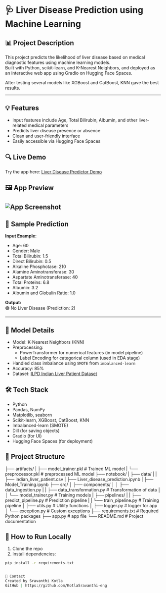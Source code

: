 # 🩺 Liver Disease Prediction using Machine Learning

## 📊 Project Description
This project predicts the likelihood of liver disease based on medical diagnostic features using machine learning models.  
Built with Python, scikit-learn, and K-Nearest Neighbors, and deployed as an interactive web app using Gradio on Hugging Face Spaces.

After testing several models like XGBoost and CatBoost, KNN gave the best results.

--------------------

## 💡 Features
- Input features include Age, Total Bilirubin, Albumin, and other liver-related medical parameters  
- Predicts liver disease presence or absence  
- Clean and user-friendly interface  
- Easily accessible via Hugging Face Spaces  

## 🔍 Live Demo
Try the app here: [Liver Disease Predictor Demo](https://huggingface.co/spaces/kotlasravanthi/Liver-Disease-Predictor)

## 🖼️ App Preview
![App Screenshot](screenshot.png)
-------

## 🧪 Sample Prediction

**Input Example:**
- Age: 60  
- Gender: Male  
- Total Bilirubin: 1.5  
- Direct Bilirubin: 0.5  
- Alkaline Phosphotase: 210  
- Alamine Aminotransferase: 30  
- Aspartate Aminotransferase: 40  
- Total Proteins: 6.8  
- Albumin: 3.2  
- Albumin and Globulin Ratio: 1.0  

**Output:**  
🟢 No Liver Disease (Prediction: 2)

---

## 🧠 Model Details
- Model: K-Nearest Neighbors (KNN) 
- Preprocessing: 
  - PowerTransformer for numerical features (in model pipeline)
  - Label Encoding for categorical column (used in EDA stage) 
- Handled class imbalance using `SMOTE` from `imbalanced-learn`
- Accuracy: 85%  
- Dataset: [ILPD Indian Liver Patient Dataset](https://archive.ics.uci.edu/dataset/225/ilpd+indian+liver+patient+dataset)


## 🛠️ Tech Stack
- Python  
- Pandas, NumPy  
- Matplotlib, seaborn
- Scikit-learn, XGBoost, CatBoost, KNN
- Imbalanced-learn (SMOTE)
- Dill (for saving objects)  
- Gradio (for UI)  
- Hugging Face Spaces (for deployment)


## 📁 Project Structure
├── artifacts/
|   ├── model_trainer.pkl # Trained ML model
|   └── preprocessor.pkl # preprocessed ML model
├── notebook/
|   ├── data/
|   |   ├── indian_liver_patient.csv 
|   ├── Liver_disease_prediction.ipynb
|   ├── Model_Training.ipynb
├── src/
│   ├── components/
│   │   ├── data_ingestion.py 
|   |   ├── data_transformation.py # Transformation of data
│   │   └── model_trainer.py # Training models
|   ├── pipelines/
|   |   ├── predict_pipeline.py # Prediction pipeline
|   |   └── train_pipeline.py # Training pipeline
│   ├── utils.py # Utility functions
│   ├── logger.py # logger for app
│   └── exception.py # Custom exceptions
├── requirements.txt # Required Python packages
├── app.py # app file
└── README.md # Project documentation


## 🧠 How to Run Locally
1. Clone the repo  
2. Install dependencies:
```bash
pip install -r requirements.txt


🤝 Contact
Created by Sravanthi Kotla
GitHub | https://github.com/KotlaSravanthi-eng

